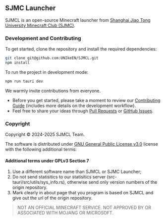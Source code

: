 ## SJMC Launcher

SJMCL is an open-source Minecraft launcher from [Shanghai Jiao Tong University Minecraft Club (SJMC)](https://mc.sjtu.cn/welcome/content/3/).

### Development and Contributing

To get started, clone the repository and install the required dependencies:

```bash
git clone git@github.com:UNIkeEN/SJMCL.git
npm install
```

To run the project in development mode:

```bash
npm run tauri dev
```

We warmly invite contributions from everyone. 

* Before you get started, please take a moment to review our [Contributing Guide](https://github.com/UNIkeEN/SJMCL/blob/main/CONTRIBUTING.md) (includes more details on the development workflow). 
* Feel free to share your ideas through [Pull Requests](https://github.com/UNIkeEN/SJMCL/pulls) or [GitHub Issues](https://github.com/UNIkeEN/SJMCL/issues).

### Copyright

Copyright © 2024-2025 SJMCL Team.

The software is distributed under [GNU General Public License v3.0](/LICENSE) license with the following additional terms:

#### Additional terms under GPLv3 Section 7

1. Use a different software name than SJMCL or SJMC Launcher;
2. Do not send statisitics to our statisitics server (src-tauri/src/utils/sys_info.rs), otherwise send only version numbers of the origin repository.
3. Mark clearly in about page that you program is based on SJMCL and give out the url of the origin repository.

> NOT AN OFFICIAL MINECRAFT SERVICE. NOT APPROVED BY OR ASSOCIATED WITH MOJANG OR MICROSOFT.

